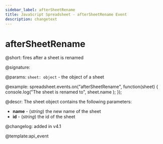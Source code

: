 ```yaml
---
sidebar_label: afterSheetRename
title: JavaScript Spreadsheet - afterSheetRename Event
description: changetext
---
```


# afterSheetRename

@short: fires after a sheet is renamed

@signature:

@params:
`sheet: object` - the object of a sheet

@example:
spreadsheet.events.on("afterSheetRename", function(sheet) {
    console.log("The sheet is renamed to", sheet.name );
});

@descr:
The sheet object contains the following parameters:

- **name** - (*string*) the new name of the sheet
- **id** - (*string*) the id of the sheet

@changelog: added in v4.1

@template:api_event
